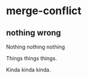 # merge-conflict

## nothing wrong

Nothing nothing nothing

Things things things.

Kinda kinda kinda.
